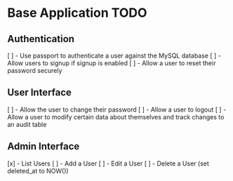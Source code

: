 # Base Application TODO

## Authentication

[ ] - Use passport to authenticate a user against the MySQL database
[ ] - Allow users to signup if signup is enabled
[ ] - Allow a user to reset their password securely

## User Interface

[ ] - Allow the user to change their password
[ ] - Allow a user to logout
[ ] - Allow a user to modify certain data about themselves and track changes to an audit table

## Admin Interface

[x] - List Users
[ ] - Add a User
[ ] - Edit a User
[ ] - Delete a User (set deleted_at to NOW())
